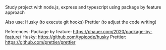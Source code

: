Study project with node.js, express and typescript using package by feature approach

Also use:
Husky (to execute git hooks)
Prettier (to adjust the code writing)

References:
Package by feature: https://phauer.com/2020/package-by-feature/
Husky: https://github.com/typicode/husky
Prettier: https://github.com/prettier/prettier
